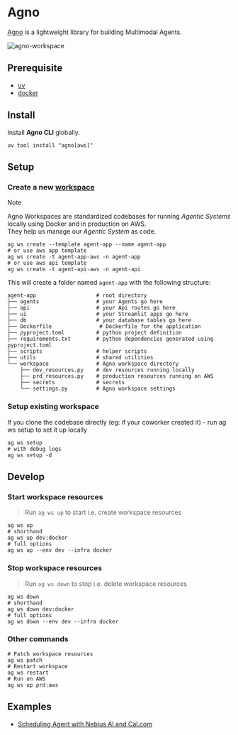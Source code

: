 # Agno

[Agno](https://docs.agno.com/) is a lightweight library for building Multimodal Agents.

![agno-workspace](https://mintlify.s3.us-west-1.amazonaws.com/agno/images/workspace.png)

## Prerequisite

- [uv](./uv.md)
- [docker](../../apps/orbstack.md)

## Install

Install **Agno CLI**  globally.

```shell
uv tool install "agno[aws]"
```

## Setup

### Create a new [workspace](https://docs.agno.com/workspaces/introduction)

> [!NOTE]
> Agno Workspaces are standardized codebases for running *Agentic Systems* locally using Docker and in production on AWS.  
> They help us manage our *Agentic System* as code.

```shell
ag ws create --template agent-app --name agent-app
# or use aws app template
ag ws create -t agent-app-aws -n agent-app
# or use aws api template
ag ws create -t agent-api-aws -n agent-api
```

This will create a folder named `agent-app` with the following structure:

```shell
agent-app                   # root directory
├── agents                  # your Agents go here
├── api                     # your Api routes go here
├── ui                      # your Streamlit apps go here
├── db                      # your database tables go here
├── Dockerfile               # Dockerfile for the application
├── pyproject.toml          # python project definition
├── requirements.txt        # python dependencies generated using pyproject.toml
├── scripts                 # helper scripts
├── utils                   # shared utilities
└── workspace               # Agno workspace directory
    ├── dev_resources.py    # dev resources running locally
    ├── prd_resources.py    # production resources running on AWS
    ├── secrets             # secrets
    └── settings.py         # Agno workspace settings
```

### Setup existing workspace

If you clone the codebase directly (eg: if your coworker created it) - run ag ws setup to set it up locally

```shell
ag ws setup
# with debug logs
ag ws setup -d
```

## Develop

### Start workspace resources

>Run `ag ws up` to start i.e. create workspace resources

```shell
ag ws up
# shorthand
ag ws up dev:docker
# full options
ag ws up --env dev --infra docker
```

### Stop workspace resources

> Run `ag ws down` to stop i.e. delete workspace resources

```shell
ag ws down
# shorthand
ag ws down dev:docker
# full options
ag ws down --env dev --infra docker
```

### Other commands

```shell
# Patch workspace resources
ag ws patch
# Restart workspace
ag ws restart
# Run on AWS
ag ws up prd:aws
```

## Examples

- [Scheduling Agent with Nebius AI and Cal.com](https://colab.research.google.com/drive/1YbNqBKFE9BVSF0EHz2jVHB5x7y3pSS27?usp=sharing)
